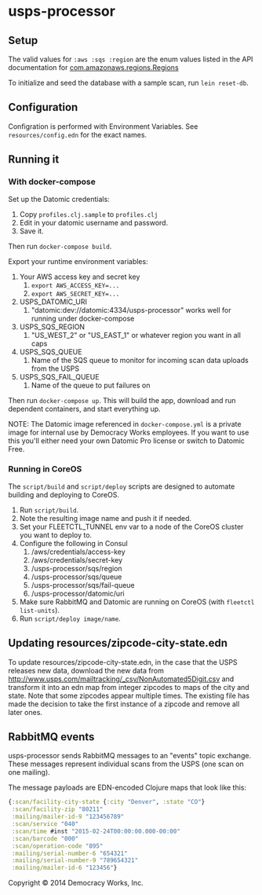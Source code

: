 # usps-processor

## Setup

The valid values for `:aws :sqs :region` are the enum values listed in
the API documentation for
[com.amazonaws.regions.Regions](http://docs.aws.amazon.com/AWSJavaSDK/latest/javadoc/com/amazonaws/regions/Regions.html)

To initialize and seed the database with a sample scan, run `lein
reset-db`.

## Configuration

Configration is performed with Environment Variables. See
`resources/config.edn` for the exact names.

## Running it

### With docker-compose

Set up the Datomic credentials:

1. Copy `profiles.clj.sample` to `profiles.clj`
2. Edit in your datomic username and password.
3. Save it.

Then run `docker-compose build`.

Export your runtime environment variables:

1. Your AWS access key and secret key
    1. `export AWS_ACCESS_KEY=...`
    1. `export AWS_SECRET_KEY=...`
1. USPS_DATOMIC_URI
    1. "datomic:dev://datomic:4334/usps-processor" works well for running under docker-compose
1. USPS_SQS_REGION
    1. "US_WEST_2" or "US_EAST_1" or whatever region you want in all caps
1. USPS_SQS_QUEUE
    1. Name of the SQS queue to monitor for incoming scan data uploads from the USPS
1. USPS_SQS_FAIL_QUEUE
    1. Name of the queue to put failures on

Then run `docker-compose up`.  This will build the app, download and
run dependent containers, and start everything up.

NOTE: The Datomic image referenced in `docker-compose.yml` is a private image for internal use by
Democracy Works employees. If you want to use this you'll either need your own Datomic Pro license
or switch to Datomic Free.

### Running in CoreOS

The `script/build` and `script/deploy` scripts are designed to automate building and deploying to CoreOS.

1. Run `script/build`.
1. Note the resulting image name and push it if needed.
1. Set your FLEETCTL_TUNNEL env var to a node of the CoreOS cluster
   you want to deploy to.
1. Configure the following in Consul
   1. /aws/credentials/access-key
   2. /aws/credentials/secret-key
   3. /usps-processor/sqs/region
   4. /usps-processor/sqs/queue
   5. /usps-processor/sqs/fail-queue
   6. /usps-processor/datomic/uri
1. Make sure RabbitMQ and Datomic are running on CoreOS (with
   `fleetctl list-units`).
1. Run `script/deploy image/name`.


## Updating resources/zipcode-city-state.edn

To update resources/zipcode-city-state.edn, in the case that the USPS releases new data, download the new data from
http://www.usps.com/mailtracking/_csv/NonAutomated5Digit.csv and transform it into an edn map from integer zipcodes
to maps of the city and state. Note that some zipcodes appear multiple times. The existing file has made the decision
to take the first instance of a zipcode and remove all later ones.

## RabbitMQ events

usps-processor sends RabbitMQ messages to an "events" topic exchange. These
messages represent individual scans from the USPS (one scan on one mailing).

The message payloads are EDN-encoded Clojure maps that look like this:

```clojure
{:scan/facility-city-state {:city "Denver", :state "CO"}
 :scan/facility-zip "80211"
 :mailing/mailer-id-9 "123456789"
 :scan/service "040"
 :scan/time #inst "2015-02-24T00:00:00.000-00:00"
 :scan/barcode "000"
 :scan/operation-code "895"
 :mailing/serial-number-6 "654321"
 :mailing/serial-number-9 "789654321"
 :mailing/mailer-id-6 "123456"}
```


Copyright © 2014 Democracy Works, Inc.
